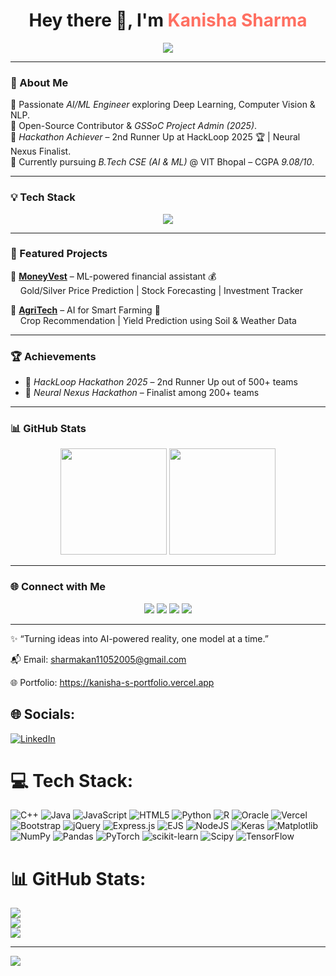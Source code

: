 <h1 align="center"> 
  Hey there 👋, I'm <span style="color:#FF6F61">Kanisha Sharma</span>  
</h1>

<p align="center">
  <img src="https://readme-typing-svg.herokuapp.com?size=22&duration=4000&color=FF6F61&center=true&vCenter=true&width=600&lines=AI+%26+ML+Engineer;Open+Source+Contributor+%7C+Project+Admin;Hackathon+Winner+%26+Innovator;Always+Learning+%F0%9F%93%9A+Always+Building+%F0%9F%9A%80" />
</p>

---

### 🌟 About Me  
🔹 Passionate *AI/ML Engineer* exploring Deep Learning, Computer Vision & NLP.  
🔹 Open-Source Contributor & *GSSoC Project Admin (2025)*.  
🔹 *Hackathon Achiever* – 2nd Runner Up at HackLoop 2025 🏆 | Neural Nexus Finalist.  
🔹 Currently pursuing *B.Tech CSE (AI & ML)* @ VIT Bhopal – CGPA *9.08/10*.  

---

### 💡 Tech Stack  
<p align="center">
  <img src="https://skillicons.dev/icons?i=python,cpp,tensorflow,pytorch,sklearn,flask,html,css,js,git,github" />
</p>

---

### 🚀 Featured Projects  

🔹 **[MoneyVest](https://github.com/omroy07/MoneyVest)** – ML-powered financial assistant 💰  
&nbsp;&nbsp;&nbsp;&nbsp;Gold/Silver Price Prediction | Stock Forecasting | Investment Tracker

🔹 **[AgriTech](https://github.com/KanishaSharma11/AgriTech)** – AI for Smart Farming 🌱  
&nbsp;&nbsp;&nbsp;&nbsp;Crop Recommendation | Yield Prediction using Soil & Weather Data

---

### 🏆 Achievements  
- 🥈 *HackLoop Hackathon 2025* – 2nd Runner Up out of 500+ teams  
- 🎯 *Neural Nexus Hackathon* – Finalist among 200+ teams  

---

### 📊 GitHub Stats  

<p align="center">
  <img src="https://github-readme-stats.vercel.app/api?username=KanishaSharma11&show_icons=true&theme=radical" height="170"/>
  <img src="https://github-readme-streak-stats.herokuapp.com?user=KanishaSharma11&theme=radical&hide_border=false" height="170"/>
</p>

---

### 🌐 Connect with Me  
<p align="center">
  <a href="https://www.linkedin.com/in/kanisha-sharma11/"><img src="https://img.shields.io/badge/LinkedIn-0077B5?logo=linkedin&logoColor=white" /></a>
  <a href="https://github.com/KanishaSharma11"><img src="https://img.shields.io/badge/GitHub-100000?logo=github&logoColor=white" /></a>
  <a href="https://leetcode.com/u/Kanisha_Sharma/"><img src="https://img.shields.io/badge/LeetCode-FFA116?logo=leetcode&logoColor=black" /></a>
  <a href="https://kanisha-s-portfolio.vercel.app/"><img src="https://img.shields.io/badge/Portfolio-FF6F61?logo=firefox&logoColor=white" /></a>
</p>

---

✨ “Turning ideas into AI-powered reality, one model at a time.”

📬 Email: sharmakan11052005@gmail.com

🌐 Portfolio: https://kanisha-s-portfolio.vercel.app

## 🌐 Socials:
[![LinkedIn](https://img.shields.io/badge/LinkedIn-%230077B5.svg?logo=linkedin&logoColor=white)](https://linkedin.com/in/https://www.linkedin.com/in/kanisha-sharma11/) 

# 💻 Tech Stack:
![C++](https://img.shields.io/badge/c++-%2300599C.svg?style=for-the-badge&logo=c%2B%2B&logoColor=white) ![Java](https://img.shields.io/badge/java-%23ED8B00.svg?style=for-the-badge&logo=openjdk&logoColor=white) ![JavaScript](https://img.shields.io/badge/javascript-%23323330.svg?style=for-the-badge&logo=javascript&logoColor=%23F7DF1E) ![HTML5](https://img.shields.io/badge/html5-%23E34F26.svg?style=for-the-badge&logo=html5&logoColor=white) ![Python](https://img.shields.io/badge/python-3670A0?style=for-the-badge&logo=python&logoColor=ffdd54) ![R](https://img.shields.io/badge/r-%23276DC3.svg?style=for-the-badge&logo=r&logoColor=white) ![Oracle](https://img.shields.io/badge/Oracle-F80000?style=for-the-badge&logo=oracle&logoColor=white) ![Vercel](https://img.shields.io/badge/vercel-%23000000.svg?style=for-the-badge&logo=vercel&logoColor=white) ![Bootstrap](https://img.shields.io/badge/bootstrap-%238511FA.svg?style=for-the-badge&logo=bootstrap&logoColor=white) ![jQuery](https://img.shields.io/badge/jquery-%230769AD.svg?style=for-the-badge&logo=jquery&logoColor=white) ![Express.js](https://img.shields.io/badge/express.js-%23404d59.svg?style=for-the-badge&logo=express&logoColor=%2361DAFB) ![EJS](https://img.shields.io/badge/ejs-%23B4CA65.svg?style=for-the-badge&logo=ejs&logoColor=black) ![NodeJS](https://img.shields.io/badge/node.js-6DA55F?style=for-the-badge&logo=node.js&logoColor=white)  ![Keras](https://img.shields.io/badge/Keras-%23D00000.svg?style=for-the-badge&logo=Keras&logoColor=white) ![Matplotlib](https://img.shields.io/badge/Matplotlib-%23ffffff.svg?style=for-the-badge&logo=Matplotlib&logoColor=black) ![NumPy](https://img.shields.io/badge/numpy-%23013243.svg?style=for-the-badge&logo=numpy&logoColor=white) ![Pandas](https://img.shields.io/badge/pandas-%23150458.svg?style=for-the-badge&logo=pandas&logoColor=white) ![PyTorch](https://img.shields.io/badge/PyTorch-%23EE4C2C.svg?style=for-the-badge&logo=PyTorch&logoColor=white) ![scikit-learn](https://img.shields.io/badge/scikit--learn-%23F7931E.svg?style=for-the-badge&logo=scikit-learn&logoColor=white) ![Scipy](https://img.shields.io/badge/SciPy-%230C55A5.svg?style=for-the-badge&logo=scipy&logoColor=%white) ![TensorFlow](https://img.shields.io/badge/TensorFlow-%23FF6F00.svg?style=for-the-badge&logo=TensorFlow&logoColor=white)
# 📊 GitHub Stats:
![](https://github-readme-stats.vercel.app/api?username=KanishaSharma11&theme=dark&hide_border=false&include_all_commits=false&count_private=false)<br/>
![](https://nirzak-streak-stats.vercel.app/?user=KanishaSharma11&theme=dark&hide_border=false)<br/>
![](https://github-readme-stats.vercel.app/api/top-langs/?username=KanishaSharma11&theme=dark&hide_border=false&include_all_commits=false&count_private=false&layout=compact)

---
[![](https://visitcount.itsvg.in/api?id=KanishaSharma11&icon=0&color=0)](https://visitcount.itsvg.in)

<!-- Proudly created with GPRM ( https://gprm.itsvg.in ) -->
